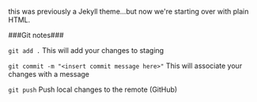 this was previously a Jekyll theme...but now we're starting over with plain HTML.

###Git notes###

`git add .` This will add your changes to staging

`git commit -m "<insert commit message here>"` This will associate your changes with a message

`git push` Push local changes to the remote (GitHub)
